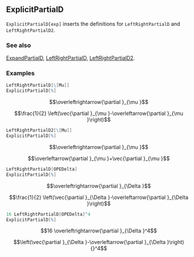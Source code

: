 ## ExplicitPartialD

`ExplicitPartialD[exp]` inserts the definitions for `LeftRightPartialD` and `LeftRightPartialD2`.

### See also

[ExpandPartialD](ExpandPartialD), [LeftRightPartialD](LeftRightPartialD), [LeftRightPartialD2](LeftRightPartialD2).

### Examples

```mathematica
LeftRightPartialD[\[Mu]]
ExplicitPartialD[%]
```

$$\overleftrightarrow{\partial }_{\mu }$$

$$\frac{1}{2} \left(\vec{\partial }_{\mu }-\overleftarrow{\partial }_{\mu }\right)$$

```mathematica
LeftRightPartialD2[\[Mu]]
ExplicitPartialD[%]
```

$$\overleftrightarrow{\partial }_{\mu }$$

$$\overleftarrow{\partial }_{\mu }+\vec{\partial }_{\mu }$$

```mathematica
LeftRightPartialD[OPEDelta]
ExplicitPartialD[%]
```

$$\overleftrightarrow{\partial }_{\Delta }$$

$$\frac{1}{2} \left(\vec{\partial }_{\Delta }-\overleftarrow{\partial }_{\Delta }\right)$$

```mathematica
16 LeftRightPartialD[OPEDelta]^4
ExplicitPartialD[%]
```

$$16 \overleftrightarrow{\partial }_{\Delta }^4$$

$$\left(\vec{\partial }_{\Delta }-\overleftarrow{\partial }_{\Delta }\right){}^4$$